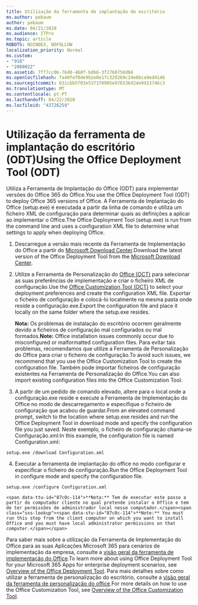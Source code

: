 ```yaml
---
title: Utilização da ferramenta de implantação do escritório
ms.author: pebaum
author: pebaum
ms.date: 04/21/2020
ms.audience: ITPro
ms.topic: article
ROBOTS: NOINDEX, NOFOLLOW
localization_priority: Normal
ms.custom:
- "918"
- "2000022"
ms.assetid: 7ff7cc06-76d0-468f-bd66-3f2760750d04
ms.openlocfilehash: fa40fef0de9b2e0e1fc329269c24e8bca9ed4146
ms.sourcegitcommit: 631cbb5f03e5371f0995e976536d24e9d13746c3
ms.translationtype: MT
ms.contentlocale: pt-PT
ms.lasthandoff: 04/22/2020
ms.locfileid: "43726259"
---
```

# <a name="using-the-office-deployment-tool-odt"></a><span data-ttu-id="87c0c-102">Utilização da ferramenta de implantação do escritório (ODT)</span><span class="sxs-lookup"><span data-stu-id="87c0c-102">Using the Office Deployment Tool (ODT)</span></span>

<span data-ttu-id="87c0c-103">Utiliza a Ferramenta de Implantação do Office (ODT) para implementar versões do Office 365 do Office.</span><span class="sxs-lookup"><span data-stu-id="87c0c-103">You use the Office Deployment Tool (ODT) to deploy Office 365 versions of Office.</span></span> <span data-ttu-id="87c0c-104">A Ferramenta de Implantação do Office (setup.exe) é executada a partir da linha de comando e utiliza um ficheiro XML de configuração para determinar quais as definições a aplicar ao implementar o Office.</span><span class="sxs-lookup"><span data-stu-id="87c0c-104">The Office Deployment Tool (setup.exe) is run from the command line and uses a configuration XML file to determine what settings to apply when deploying Office.</span></span>
  
1. <span data-ttu-id="87c0c-105">Descarregue a versão mais recente da Ferramenta de Implementação do Office a partir do [Microsoft Download Center](https://go.microsoft.com/fwlink/p/?LinkID=626065).</span><span class="sxs-lookup"><span data-stu-id="87c0c-105">Download the latest version of the Office Deployment Tool from the [Microsoft Download Center](https://go.microsoft.com/fwlink/p/?LinkID=626065).</span></span>

2. <span data-ttu-id="87c0c-106">Utilize a Ferramenta de Personalização do [Office (OCT)](https://config.office.com) para selecionar as suas preferências de implementação e criar o ficheiro XML de configuração.</span><span class="sxs-lookup"><span data-stu-id="87c0c-106">Use the [Office Customization Tool (OCT)](https://config.office.com) to select your deployment preferences and create the configuration XML file.</span></span> <span data-ttu-id="87c0c-107">Exportar o ficheiro de configuração e colocá-lo localmente na mesma pasta onde reside a configuração.exe.</span><span class="sxs-lookup"><span data-stu-id="87c0c-107">Export the configuration file and place it locally on the same folder where the setup.exe resides.</span></span>

    <span data-ttu-id="87c0c-108">**Nota:** Os problemas de instalação do escritório ocorrem geralmente devido a ficheiros de configuração mal configurados ou mal formados.</span><span class="sxs-lookup"><span data-stu-id="87c0c-108">**Note:** Office installation issues commonly occur due to misconfigured or malformatted configuration files.</span></span> <span data-ttu-id="87c0c-109">Para evitar tais problemas, recomendamos que utilize a Ferramenta de Personalização do Office para criar o ficheiro de configuração.</span><span class="sxs-lookup"><span data-stu-id="87c0c-109">To avoid such issues, we recommend that you use the Office Customization Tool to create the configuration file.</span></span> <span data-ttu-id="87c0c-110">Também pode importar ficheiros de configuração existentes na Ferramenta de Personalização do Office.</span><span class="sxs-lookup"><span data-stu-id="87c0c-110">You can also import existing configuration files into the Office Customization Tool.</span></span>

3. <span data-ttu-id="87c0c-111">A partir de um pedido de comando elevado, altere para o local onde a configuração.exe reside e execute a Ferramenta de Implementação do Office no modo de descarregamento e especifique o ficheiro de configuração que acabou de guardar.</span><span class="sxs-lookup"><span data-stu-id="87c0c-111">From an elevated command prompt, switch to the location where setup.exe resides and run the Office Deployment Tool in download mode and specify the configuration file you just saved.</span></span> <span data-ttu-id="87c0c-112">Neste exemplo, o ficheiro de configuração chama-se Configuração.xml:</span><span class="sxs-lookup"><span data-stu-id="87c0c-112">In this example, the configuration file is named Configuration.xml:</span></span>
    
  ```
  setup.exe /download Configuration.xml  
  ```

4. <span data-ttu-id="87c0c-113">Executar a ferramenta de implantação do office no modo configurar e especificar o ficheiro de configuração.</span><span class="sxs-lookup"><span data-stu-id="87c0c-113">Run the Office Deployment Tool in configure mode and specify the configuration file.</span></span>
    
  ```
  setup.exe /configure Configuration.xml
  ```

    <span data-ttu-id="87c0c-114">**Nota:** Tem de executar este passo a partir do computador cliente no qual pretende instalar o Office e tem de ter permissões de administrador local nesse computador.</span><span class="sxs-lookup"><span data-stu-id="87c0c-114">**Note:** You must run this step from the client computer on which you want to install Office and you must have local administrator permissions on that computer.</span></span>

<span data-ttu-id="87c0c-115">Para saber mais sobre a utilização da Ferramenta de Implementação do Office para as suas Aplicações Microsoft 365 para cenários de implementação da empresa, consulte a [visão geral da ferramenta de implementação do Office](https://docs.microsoft.com/deployoffice/overview-of-the-office-2016-deployment-tool).</span><span class="sxs-lookup"><span data-stu-id="87c0c-115">To learn more about using Office Deployment Tool for your Microsoft 365 Apps for enterprise deployment scenarios, see [Overview of the Office Deployment Tool](https://docs.microsoft.com/deployoffice/overview-of-the-office-2016-deployment-tool).</span></span> <span data-ttu-id="87c0c-116">Para mais detalhes sobre como utilizar a ferramenta de personalização do escritório, consulte a [visão geral da ferramenta de personalização do office](https://docs.microsoft.com/DeployOffice/overview-of-the-office-customization-tool-for-click-to-run).</span><span class="sxs-lookup"><span data-stu-id="87c0c-116">For more details on how to use the Office Customization Tool, see [Overview of the Office Customization Tool](https://docs.microsoft.com/DeployOffice/overview-of-the-office-customization-tool-for-click-to-run).</span></span>
